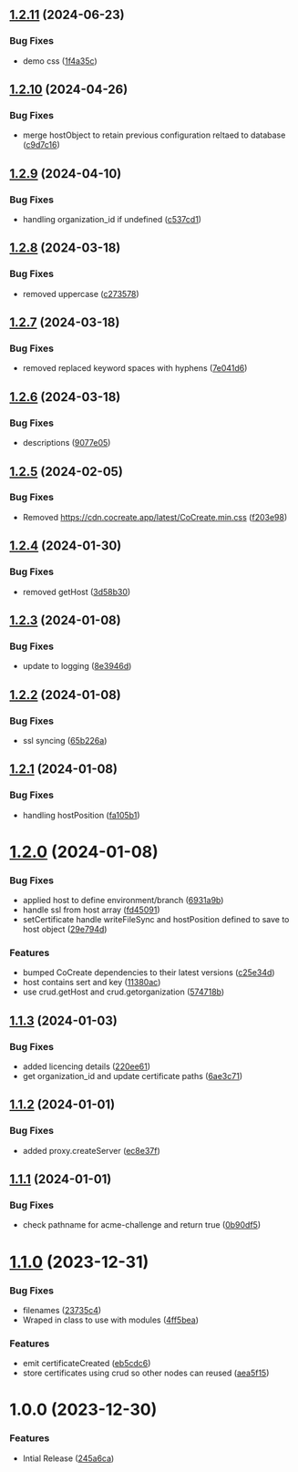 ## [1.2.11](https://github.com/CoCreate-app/CoCreate-acme/compare/v1.2.10...v1.2.11) (2024-06-23)


### Bug Fixes

* demo css ([1f4a35c](https://github.com/CoCreate-app/CoCreate-acme/commit/1f4a35cdf2e101803c8eafc3fefa149ad2719016))

## [1.2.10](https://github.com/CoCreate-app/CoCreate-acme/compare/v1.2.9...v1.2.10) (2024-04-26)


### Bug Fixes

* merge hostObject to retain previous configuration reltaed to database ([c9d7c16](https://github.com/CoCreate-app/CoCreate-acme/commit/c9d7c160dfd07f3f5a91c9e2cebab5da2d86ec1c))

## [1.2.9](https://github.com/CoCreate-app/CoCreate-acme/compare/v1.2.8...v1.2.9) (2024-04-10)


### Bug Fixes

* handling organization_id  if undefined ([c537cd1](https://github.com/CoCreate-app/CoCreate-acme/commit/c537cd18ef84d4b6d102e2028321a623756c0dfc))

## [1.2.8](https://github.com/CoCreate-app/CoCreate-acme/compare/v1.2.7...v1.2.8) (2024-03-18)


### Bug Fixes

* removed uppercase ([c273578](https://github.com/CoCreate-app/CoCreate-acme/commit/c2735787b95f6c50e5f06fb133a5d6cac2d0d00d))

## [1.2.7](https://github.com/CoCreate-app/CoCreate-acme/compare/v1.2.6...v1.2.7) (2024-03-18)


### Bug Fixes

* removed replaced keyword spaces with hyphens ([7e041d6](https://github.com/CoCreate-app/CoCreate-acme/commit/7e041d669135dd8c372864a32d9a17bcf33feace))

## [1.2.6](https://github.com/CoCreate-app/CoCreate-acme/compare/v1.2.5...v1.2.6) (2024-03-18)


### Bug Fixes

* descriptions ([9077e05](https://github.com/CoCreate-app/CoCreate-acme/commit/9077e05c7de4cef797c6287bd7056f2b3abf6093))

## [1.2.5](https://github.com/CoCreate-app/CoCreate-acme/compare/v1.2.4...v1.2.5) (2024-02-05)


### Bug Fixes

* Removed https://cdn.cocreate.app/latest/CoCreate.min.css ([f203e98](https://github.com/CoCreate-app/CoCreate-acme/commit/f203e985e9652fc1a494aa3c2bec0763f50b4077))

## [1.2.4](https://github.com/CoCreate-app/CoCreate-acme/compare/v1.2.3...v1.2.4) (2024-01-30)


### Bug Fixes

* removed getHost ([3d58b30](https://github.com/CoCreate-app/CoCreate-acme/commit/3d58b3046f2444b76c9ce6a3f5dd78c6a17d3ca6))

## [1.2.3](https://github.com/CoCreate-app/CoCreate-acme/compare/v1.2.2...v1.2.3) (2024-01-08)


### Bug Fixes

* update to logging ([8e3946d](https://github.com/CoCreate-app/CoCreate-acme/commit/8e3946d6dc8af2719c9d76484e2f35d5b3dbee7b))

## [1.2.2](https://github.com/CoCreate-app/CoCreate-acme/compare/v1.2.1...v1.2.2) (2024-01-08)


### Bug Fixes

* ssl syncing ([65b226a](https://github.com/CoCreate-app/CoCreate-acme/commit/65b226a16487f3b8b6862092f6b3e83d8f119f51))

## [1.2.1](https://github.com/CoCreate-app/CoCreate-acme/compare/v1.2.0...v1.2.1) (2024-01-08)


### Bug Fixes

* handling hostPosition ([fa105b1](https://github.com/CoCreate-app/CoCreate-acme/commit/fa105b1a35927380cd88549d7675eebd2d80a163))

# [1.2.0](https://github.com/CoCreate-app/CoCreate-acme/compare/v1.1.3...v1.2.0) (2024-01-08)


### Bug Fixes

* applied host to define environment/branch ([6931a9b](https://github.com/CoCreate-app/CoCreate-acme/commit/6931a9b81bfdf5b095534f7f42c6b9df1ea99141))
* handle ssl from host array ([fd45091](https://github.com/CoCreate-app/CoCreate-acme/commit/fd450914804b389647af52a1c40f6569e44066cf))
* setCertificate handle writeFileSync and hostPosition defined to save to host object ([29e794d](https://github.com/CoCreate-app/CoCreate-acme/commit/29e794de6d38584462ea926f3ef957d42b97c0bf))


### Features

* bumped CoCreate dependencies to their latest versions ([c25e34d](https://github.com/CoCreate-app/CoCreate-acme/commit/c25e34de1e47f660c773c7ea242e4ff2b060c936))
* host contains sert and key ([11380ac](https://github.com/CoCreate-app/CoCreate-acme/commit/11380acb7463e13d14a3e6ea856c288cef1d26c4))
* use crud.getHost and crud.getorganization ([574718b](https://github.com/CoCreate-app/CoCreate-acme/commit/574718b0ae035b63f6e70f4423ea1fd484bc80cc))

## [1.1.3](https://github.com/CoCreate-app/CoCreate-acme/compare/v1.1.2...v1.1.3) (2024-01-03)


### Bug Fixes

* added licencing details ([220ee61](https://github.com/CoCreate-app/CoCreate-acme/commit/220ee61a9d954a62a5c505a34995e287f6f01c12))
* get organization_id and update certificate paths ([6ae3c71](https://github.com/CoCreate-app/CoCreate-acme/commit/6ae3c71cc1f16d6f93ec767bd5b4dae28b669764))

## [1.1.2](https://github.com/CoCreate-app/CoCreate-acme/compare/v1.1.1...v1.1.2) (2024-01-01)


### Bug Fixes

* added proxy.createServer ([ec8e37f](https://github.com/CoCreate-app/CoCreate-acme/commit/ec8e37fbce371bd615807f290e695e2880572fb8))

## [1.1.1](https://github.com/CoCreate-app/CoCreate-acme/compare/v1.1.0...v1.1.1) (2024-01-01)


### Bug Fixes

* check pathname for acme-challenge and return true ([0b90df5](https://github.com/CoCreate-app/CoCreate-acme/commit/0b90df504cb452bc60a822ea55c0987c71e3fa11))

# [1.1.0](https://github.com/CoCreate-app/CoCreate-acme/compare/v1.0.0...v1.1.0) (2023-12-31)


### Bug Fixes

* filenames ([23735c4](https://github.com/CoCreate-app/CoCreate-acme/commit/23735c44f30cdd848959a3046ac40665302f38b6))
* Wraped in class to use with modules ([4ff5bea](https://github.com/CoCreate-app/CoCreate-acme/commit/4ff5beabf9aee2b53d41839d3c6f276344726cb3))


### Features

* emit certificateCreated ([eb5cdc6](https://github.com/CoCreate-app/CoCreate-acme/commit/eb5cdc6142c7bfd15f548bbdaf908c33e3f6c19f))
* store certificates using crud so other nodes can reused ([aea5f15](https://github.com/CoCreate-app/CoCreate-acme/commit/aea5f1557f358934f6b08c9f94a734af80a56f6e))

# 1.0.0 (2023-12-30)


### Features

* Intial Release ([245a6ca](https://github.com/CoCreate-app/CoCreate-acme/commit/245a6ca55bcdc0d8285f6d0db0b35574991d29c4))
